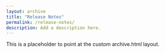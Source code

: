 ```yaml
---
layout: archive
title: "Release Notes"
permalink: /release-notes/
description: Add a description here.
---
```


This is a placeholder to point at the custom archive.html layout.
